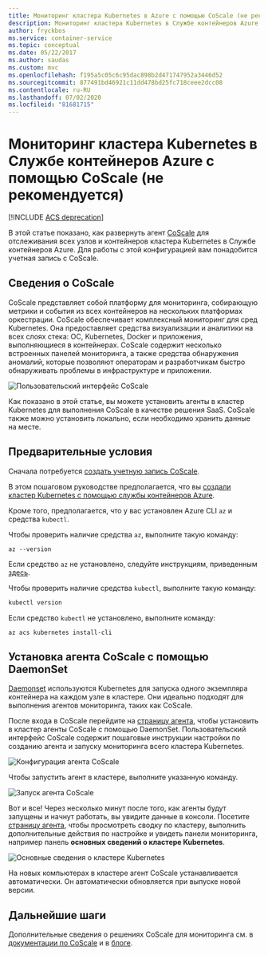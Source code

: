 ```yaml
---
title: Мониторинг кластера Kubernetes в Azure с помощью CoScale (не рекомендуется)
description: Мониторинг кластера Kubernetes в Службе контейнеров Azure с помощью CoScale
author: fryckbos
ms.service: container-service
ms.topic: conceptual
ms.date: 05/22/2017
ms.author: saudas
ms.custom: mvc
ms.openlocfilehash: f195a5c05c6c95dac898b2d471747952a3446d52
ms.sourcegitcommit: 877491bd46921c11dd478bd25fc718ceee2dcc08
ms.contentlocale: ru-RU
ms.lasthandoff: 07/02/2020
ms.locfileid: "81681715"
---
```

# <a name="deprecated-monitor-an-azure-container-service-kubernetes-cluster-with-coscale"></a>Мониторинг кластера Kubernetes в Службе контейнеров Azure с помощью CoScale (не рекомендуется)

[!INCLUDE [ACS deprecation](../../../includes/container-service-kubernetes-deprecation.md)]

В этой статье показано, как развернуть агент [CoScale](https://web.archive.org/web/20180317071550/https://www.coscale.com/) для отслеживания всех узлов и контейнеров кластера Kubernetes в Службе контейнеров Azure. Для работы с этой конфигурацией вам понадобится учетная запись с CoScale. 


## <a name="about-coscale"></a>Сведения о CoScale 

CoScale представляет собой платформу для мониторинга, собирающую метрики и события из всех контейнеров на нескольких платформах оркестрации. CoScale обеспечивает комплексный мониторинг для сред Kubernetes. Она предоставляет средства визуализации и аналитики на всех слоях стека: ОС, Kubernetes, Docker и приложения, выполняющиеся в контейнерах. CoScale содержит несколько встроенных панелей мониторинга, а также средства обнаружения аномалий, которые позволяют операторам и разработчикам быстро обнаруживать проблемы в инфраструктуре и приложении.

![Пользовательский интерфейс CoScale](./media/container-service-kubernetes-coscale/coscale.png)

Как показано в этой статье, вы можете установить агенты в кластер Kubernetes для выполнения CoScale в качестве решения SaaS. CoScale также можно установить локально, если необходимо хранить данные на месте.


## <a name="prerequisites"></a>Предварительные условия

Сначала потребуется [создать учетную запись CoScale](https://web.archive.org/web/20170507123133/https://www.coscale.com/free-trial).

В этом пошаговом руководстве предполагается, что вы [создали кластер Kubernetes с помощью службы контейнеров Azure](container-service-kubernetes-walkthrough.md).

Кроме того, предполагается, что у вас установлен Azure CLI `az` и средства `kubectl`.

Чтобы проверить наличие средства `az`, выполните такую команду:

```azurecli
az --version
```

Если средство `az` не установлено, следуйте инструкциям, приведенным [здесь](/cli/azure/install-azure-cli).

Чтобы проверить наличие средства `kubectl`, выполните такую команду:

```bash
kubectl version
```

Если средство `kubectl` не установлено, выполните команду:

```azurecli
az acs kubernetes install-cli
```

## <a name="installing-the-coscale-agent-with-a-daemonset"></a>Установка агента CoScale с помощью DaemonSet
[Daemonset](https://kubernetes.io/docs/concepts/workloads/controllers/daemonset/) используются Kubernetes для запуска одного экземпляра контейнера на каждом узле в кластере.
Они идеально подходят для выполнения агентов мониторинга, таких как CoScale.

После входа в CoScale перейдите на [страницу агента](https://developer.newrelic.com/), чтобы установить в кластер агенты CoScale с помощью DaemonSet. Пользовательский интерфейс CoScale содержит пошаговые инструкции настройки по созданию агента и запуску мониторинга всего кластера Kubernetes.

![Конфигурация агента CoScale](./media/container-service-kubernetes-coscale/installation.png)

Чтобы запустить агент в кластере, выполните указанную команду.

![Запуск агента CoScale](./media/container-service-kubernetes-coscale/agent_script.png)

Вот и все! Через несколько минут после того, как агенты будут запущены и начнут работать, вы увидите данные в консоли. Посетите [страницу агента](https://developer.newrelic.com/), чтобы просмотреть сводку по кластеру, выполнить дополнительные действия по настройке и увидеть панели мониторинга, например панель **основных сведений о кластере Kubernetes**.

![Основные сведения о кластере Kubernetes](./media/container-service-kubernetes-coscale/dashboard_clusteroverview.png)

На новых компьютерах в кластере агент CoScale устанавливается автоматически. Он автоматически обновляется при выпуске новой версии.


## <a name="next-steps"></a>Дальнейшие шаги

Дополнительные сведения о решениях CoScale для мониторинга см. в [документации по CoScale](https://web.archive.org/web/20180415164304/http://docs.coscale.com:80/) и в [блоге](https://web.archive.org/web/20170501021344/http://www.coscale.com:80/blog). 

